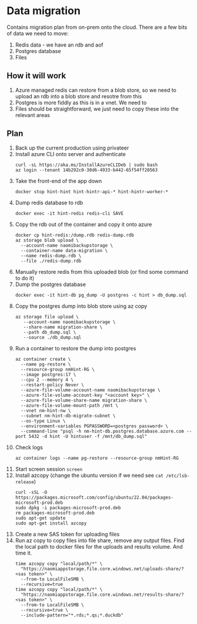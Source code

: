 # Data migration

Contains migration plan from on-prem onto the cloud. There are a few bits of data we need to move:

1. Redis data - we have an rdb and aof
2. Postgres database
3. Files

## How it will work

1. Azure managed redis can restore from a blob store, so we need to upload an rdb into a blob store and resotre from this
2. Postgres is more fiddly as this is in a vnet. We need to
3. Files should be straightforward, we just need to copy these into the relevant areas

## Plan

1. Back up the current production using privateer
1. Install azure CLI onto server and authenticate
    ```
    curl -sL https://aka.ms/InstallAzureCLIDeb | sudo bash
    az login --tenant 14b292c0-30d6-4933-b442-65f54ff20563
    ```
1. Take the front-end of the app down
    ```
    docker stop hint-hint hint-hintr-api-* hint-hintr-worker-*
    ```
1. Dump redis database to rdb
    ```
    docker exec -it hint-redis redis-cli SAVE
    ```
1. Copy the rdb out of the container and copy it onto azure
    ```
    docker cp hint-redis:/dump.rdb redis-dump.rdb
    az storage blob upload \
      --account-name naomibackupstorage \
      --container-name data-migration \
      --name redis-dump.rdb \
      --file ./redis-dump.rdb
    ```
1. Manually restore redis from this uploaded blob (or find some command to do it)
1. Dump the postgres database
   ```
   docker exec -it hint-db pg_dump -U postgres -c hint > db_dump.sql
   ```
1. Copy the postgres dump into blob store using az copy
   ```
   az storage file upload \
      --account-name naomibackupstorage \
      --share-name migration-share \
      --path db_dump.sql \
      --source ./db_dump.sql
   ```
1. Run a container to restore the dump into postgres
   ```
   az container create \
     --name pg-restore \
     --resource-group nmHint-RG \
     --image postgres:17 \
     --cpu 2 --memory 4 \
     --restart-policy Never \
     --azure-file-volume-account-name naomibackupstorage \
     --azure-file-volume-account-key "<account key>" \
     --azure-file-volume-share-name migration-share \
     --azure-file-volume-mount-path /mnt \
     --vnet nm-hint-nw \
     --subnet nm-hint-db-migrate-subnet \
     --os-type Linux \
     --environment-variables PGPASSWORD=<postgres password> \
     --command-line "psql -h nm-hint-db.postgres.database.azure.com --port 5432 -d hint -U hintuser -f /mnt/db_dump.sql"
   ```
1. Check logs
   ```
   az container logs --name pg-restore --resource-group nmHint-RG
   ```
1. Start screen session
   `screen`
1. Install azcopy (change the ubuntu version if we need see `cat /etc/lsb-release`)
   ```
   curl -sSL -O https://packages.microsoft.com/config/ubuntu/22.04/packages-microsoft-prod.deb
   sudo dpkg -i packages-microsoft-prod.deb
   rm packages-microsoft-prod.deb
   sudo apt-get update
   sudo apt-get install azcopy
   ```
1. Create a new SAS token for uploading files
1. Run az copy to copy files into file share, remove any output files.
   Find the local path to docker files for the uploads and results volume. And time it.
   ```
   time azcopy copy "local/path/*" \
     "https://naomiappstorage.file.core.windows.net/uploads-share/?<sas token>" \
     --from-to LocalFileSMB \
     --recursive=true
   time azcopy copy "local/path/*" \
     "https://naomiappstorage.file.core.windows.net/results-share/?<sas token>" \
     --from-to LocalFileSMB \
     --recursive=true \
     --include-pattern="*.rds;*.qs;*.duckdb"
   ```
